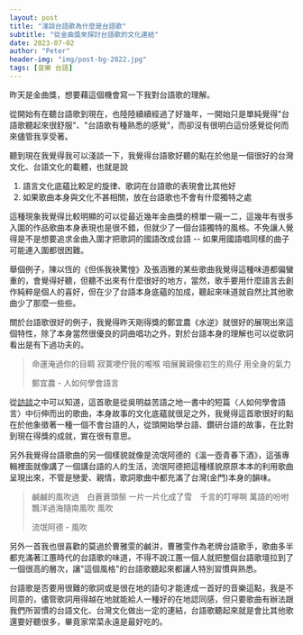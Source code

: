 ```yaml
---
layout: post
title: "淺談台語歌為什麼是台語歌"
subtitle: "從金曲獎來探討台語歌的文化連結"
date: 2023-07-02
author: "Peter"
header-img: "img/post-bg-2022.jpg"
tags: [音樂 台語]
---
```



昨天是金曲獎，想要藉這個機會寫一下我對台語歌的理解。

從開始有在聽台語歌到現在，也陸陸續續經過了好幾年，一開始只是單純覺得"台語歌聽起來很舒服"、"台語歌有種熟悉的感覺"，而卻沒有很明白這份感覺從何而來儘管我享受著。

聽到現在我覺得我可以淺談一下，我覺得台語歌好聽的點在於他是一個很好的台灣文化、台語文化的載體，也就是說  
1. 語言文化底蘊比較足的旋律、歌詞在台語歌的表現會比其他好
2. 如果歌曲本身與文化不甚相關，放在台語歌也不會有什麼獨特之處

這種現象我覺得比較明顯的可以從最近幾年金曲獎的榜單一窺一二，這幾年有很多入圍的作品歌曲本身表現也是很不錯，但就少了一個台語獨特的風格。不免讓人覺得是不是想要追求金曲入圍才把歌詞的國語改成台語 -- 如果用國語唱同樣的曲子可能連入圍都很困難。

舉個例子，陳以恆的《但係我袂驚惶》及張涵雅的某些歌曲我覺得這種味道都偏蠻重的，會覺得好聽，但聽不出來有什麼很好的地方，當然，歌手要用什麼語言去創作純粹是個人的喜好，但在少了台語本身底蘊的加成，聽起來味道就自然比其他歌曲少了那麼一些些。

關於台語歌很好的例子，我覺得昨天剛得獎的鄭宜農《水逆》就很好的展現出來這個特性，除了本身當然很優良的詞曲唱功之外，對於台語本身的理解也可以從歌詞看出是有下過功夫的。

> 命運淹過你的目睭
> 寂寞哽佇我的嚨喉
> 咱展翼親像初生的鳥仔
> 用全身的氣力
> 
> 鄭宜農 - 人如何學會語言

從[訪談][1]之中可以知道，這首歌是從吳明益苦語之地一書中的短篇〈人如何學會語言〉中衍伸而出的歌曲，本身故事的文化底蘊就很足之外，我覺得這首歌很好的點在於他象徵著一種一個不會台語的人，從頭開始學台語、鑽研台語的故事，在比對到現在得獎的成就，實在很有意思。

另外我覺得台語歌曲的另一個樣貌就像是流氓阿德的《溫一壺青春下酒》，這張專輯裡面就像講了一個講台語的人的生活，流氓阿德把這種樣貌原原本本的利用歌曲呈現出來，不管是戀愛、親情，歌詞歌曲中都充滿了台灣(金門)本身的韻味。

> 鹹鹹的風吹過　白蒼蒼頭鬃
> 一片一片化成了雪　千言的叮嚀啊
> 萬語的吩咐　飄洋過海隨南風吹
> 風吹
> 
> 流氓阿德 - 風吹

另外一首我也很喜歡的莫過於曹雅雯的鹹汫，曹雅雯作為老牌台語歌手，歌曲多半都充滿著江蕙時代的台語歌的味道，不得不說江蕙一個人就把整個台語歌壇拉到了一個很高的層次，讓"這個風格"的台語歌聽起來都讓人特別習慣與熟悉。

台語歌是否要用很難的歌詞或是很在地的語句才能達成一首好的音樂這點，我是不同意的，儘管歌詞用得越在地就能給人一種好的在地認同感，但只要歌曲有辦法跟我們所習慣的台語文化、台灣文化做出一定的連結，台語歌聽起來就是會比其他歌還要好聽很多，畢竟家常菜永遠是最好吃的。


[1]: https://blow.streetvoice.com/60044/
